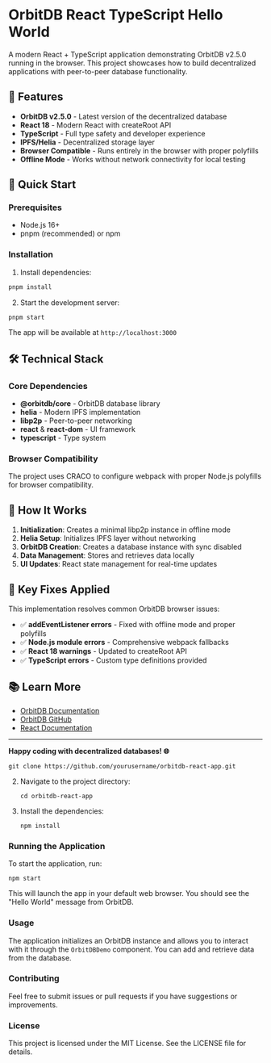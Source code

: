 # OrbitDB React TypeScript Hello World

A modern React + TypeScript application demonstrating OrbitDB v2.5.0 running in the browser. This project showcases how to build decentralized applications with peer-to-peer database functionality.

## 🌟 Features

- **OrbitDB v2.5.0** - Latest version of the decentralized database
- **React 18** - Modern React with createRoot API  
- **TypeScript** - Full type safety and developer experience
- **IPFS/Helia** - Decentralized storage layer
- **Browser Compatible** - Runs entirely in the browser with proper polyfills
- **Offline Mode** - Works without network connectivity for local testing

## 🚀 Quick Start

### Prerequisites

- Node.js 16+ 
- pnpm (recommended) or npm

### Installation

1. Install dependencies:
```bash
pnpm install
```

2. Start the development server:
```bash
pnpm start
```

The app will be available at `http://localhost:3000`

## 🛠 Technical Stack

### Core Dependencies

- **@orbitdb/core** - OrbitDB database library
- **helia** - Modern IPFS implementation  
- **libp2p** - Peer-to-peer networking
- **react** & **react-dom** - UI framework
- **typescript** - Type system

### Browser Compatibility

The project uses CRACO to configure webpack with proper Node.js polyfills for browser compatibility.

## 🎯 How It Works

1. **Initialization**: Creates a minimal libp2p instance in offline mode
2. **Helia Setup**: Initializes IPFS layer without networking  
3. **OrbitDB Creation**: Creates a database instance with sync disabled
4. **Data Management**: Stores and retrieves data locally
5. **UI Updates**: React state management for real-time updates

## 🔧 Key Fixes Applied

This implementation resolves common OrbitDB browser issues:

- ✅ **addEventListener errors** - Fixed with offline mode and proper polyfills
- ✅ **Node.js module errors** - Comprehensive webpack fallbacks  
- ✅ **React 18 warnings** - Updated to createRoot API
- ✅ **TypeScript errors** - Custom type definitions provided

## 📚 Learn More

- [OrbitDB Documentation](https://orbitdb.org/)
- [OrbitDB GitHub](https://github.com/orbitdb/orbitdb)
- [React Documentation](https://reactjs.org/)

---

**Happy coding with decentralized databases! 🌐**

   ```
   git clone https://github.com/yourusername/orbitdb-react-app.git
   ```

2. Navigate to the project directory:

   ```
   cd orbitdb-react-app
   ```

3. Install the dependencies:

   ```
   npm install
   ```

### Running the Application

To start the application, run:

```
npm start
```

This will launch the app in your default web browser. You should see the "Hello World" message from OrbitDB.

### Usage

The application initializes an OrbitDB instance and allows you to interact with it through the `OrbitDBDemo` component. You can add and retrieve data from the database.

### Contributing

Feel free to submit issues or pull requests if you have suggestions or improvements.

### License

This project is licensed under the MIT License. See the LICENSE file for details.